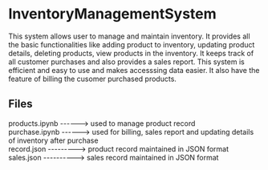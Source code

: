 # InventoryManagementSystem
This system allows user to manage and maintain inventory.
It provides all the basic functionalities like adding product to inventory, updating product details, deleting products, view products in the inventory. It keeps track of all customer purchases and also provides a sales report. This system is efficient and easy to use and makes accesssing data easier. It also have the feature of billing the cusomer purchased products.
## Files
products.ipynb ------> used to manage product record <br/>
purchase.ipynb ------> used for billing, sales report and updating details of inventory after purchase <br/>
record.json ---------> product record maintained in JSON format <br/>
sales.json ----------> sales record maintained in JSON format 
